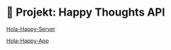 # 🧠 Projekt: Happy Thoughts API 

[Hola-Happy-Server](https://hola-happy-server.onrender.com)

[Hola-Happy-App](https://holahappythoughts.netlify.app/)


